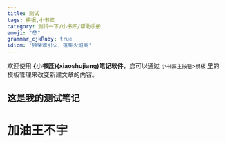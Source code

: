 ```yaml
---
title: 测试
tags: 模板,小书匠
category: 测试一下/小书匠/帮助手册
emoji: "😳"
grammar_cjkRuby: true
idiom: '独柴难引火，蓬柴火焰高'
---
```



欢迎使用 **{小书匠}(xiaoshujiang)笔记软件**，您可以通过 `小书匠主按钮>模板` 里的模板管理来改变新建文章的内容。


## 这是我的测试笔记

# 加油王不宇